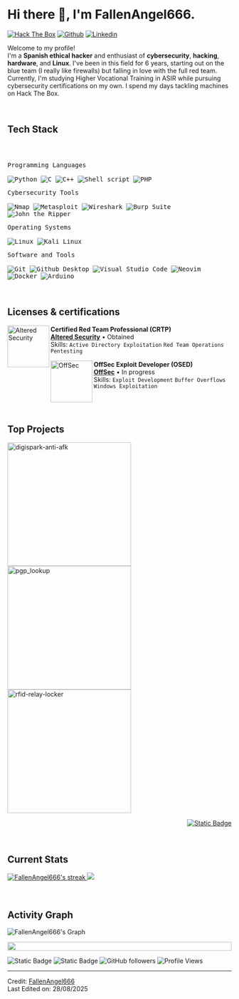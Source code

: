 <h1>Hi there 👋, I'm FallenAngel666.</h1>

<!-- Header Links -->
[![Hack The Box](https://img.shields.io/badge/-Hack%20The%20Box-green?style=flat&logo=appveyor&logoColor=white)](https://app.hackthebox.com/users/1728618)
[![Github](https://img.shields.io/badge/-Github-000?style=flat&logo=Github&logoColor=white)](https://github.com/FallenAngel666)
[![Linkedin](https://img.shields.io/badge/-LinkedIn-blue?style=flat&logo=Linkedin&logoColor=white)](https://www.linkedin.com/in/pedro-marquina-martin-93a087364/)



<!-- Short Bio -->
<p>Welcome to my profile! </br> I'm a <b>Spanish ethical hacker</b> and enthusiast of <b>cybersecurity</b>, <b>hacking</b>, <b>hardware</b>, and <b>Linux</b>. I've been in this field for 6 years, starting out on the blue team (I really like firewalls) but falling in love with the full red team. Currently, I'm studying Higher Vocational Training in ASIR while pursuing cybersecurity certifications on my own. I spend my days tackling machines on Hack The Box.</p>


<!-- Tech Stack -->
</br>
<h2>Tech Stack</h2>

<div>
	<p style="display: inline-block;">
	<p>
		<kbd>
			<kbd>Programming Languages</kbd>
			<br>
			<br>
			<img alt="Python" src="https://img.shields.io/badge/Python-05122A?style=flat&logo=python">
			<img alt="C" src="https://img.shields.io/badge/C-05122A?logo=c&style=flat">
			<img alt="C++" src="https://img.shields.io/badge/C%2B%2B-05122A?logo=cplusplus&style=flat">
			<img src="https://img.shields.io/badge/Shell%20Script-05122A?style=flat&logo=gnu-bash&logoColor=white" alt="Shell script">
			<img alt="PHP" src="https://img.shields.io/badge/PHP-05122A?style=flat&logo=php">
		</kbd>
	</p>
	<p>
		<kbd>
			<kbd>Cybersecurity Tools</kbd>
			<br>
			<br>
			<img alt="Nmap" src="https://img.shields.io/badge/Nmap-05122A?style=flat&logo=nmap">
			<img alt="Metasploit" src="https://img.shields.io/badge/Metasploit-05122A?style=flat&logo=metasploit">
			<img alt="Wireshark" src="https://img.shields.io/badge/Wireshark-05122A?style=flat&logo=wireshark">
			<img alt="Burp Suite" src="https://img.shields.io/badge/Burp%20Suite-05122A?style=flat&logo=burpsuite">
			<img alt="John the Ripper" src="https://img.shields.io/badge/John%20the%20Ripper-05122A?style=flat">
		</kbd>
	</p>
	<p>
		<kbd>
			<kbd>Operating Systems</kbd>
			<br>
			<br>
			<img alt="Linux" src="https://img.shields.io/badge/Linux-05122A?style=flat&logo=linux">
			<img alt="Kali Linux" src="https://img.shields.io/badge/Kali%20Linux-05122A?style=flat&logo=kalilinux">
		</kbd>
	</p>
	<p>
		<kbd>
			<kbd>Software and Tools</kbd>
			<br>
			<br>
			<img alt="Git" src="https://img.shields.io/badge/Git-05122A?style=flat&logo=Git">
			<img alt="Github Desktop" src="https://img.shields.io/badge/Github%20Desktop-05122A?style=flat&logo=Github">
			<img alt="Visual Studio Code" src="https://img.shields.io/badge/Visual%20Studio%20Code-05122A?style=flat&logo=Visual%20Studio%20Code">
			<img alt="Neovim" src="https://img.shields.io/badge/Neovim-05122A?style=flat&logo=Neovim">
			<img alt="Docker" src="https://img.shields.io/badge/Docker-05122A?style=flat&logo=docker">
			<img alt="Arduino" src="https://img.shields.io/badge/Arduino-05122A?style=flat&logo=arduino">
		</kbd>
	</p>
    </p>
</div>


<!-- Licenses & certifications -->
</br>
<h2>Licenses & certifications</h2>

[<img align="left" height="94px" width="94px" alt="Altered Security" src="https://media.licdn.com/dms/image/C4E0BAQEvX9v0uI5yPA/company-logo_200_200/0/1630649394670/altered_security_logo?e=1723680000&v=beta&t=2zS3z0sB3z0z0sB3z0z0sB3z0z0sB3z0z0sB3z0z0s"/>](https://alteredsecurity.com/)
**Certified Red Team Professional (CRTP)** \
[**Altered Security**](https://alteredsecurity.com/)  • Obtained\
Skills: `Active Directory Exploitation` `Red Team Operations` `Pentesting`

[<img align="left" height="94px" width="94px" alt="OffSec" src="https://media.licdn.com/dms/image/C560BAQHQYa-3EY_aaQ/company-logo_200_200/0/1630633790917/university_of_california_at_san_diego_logo?e=1723680000&v=beta&t=X_5Qx4h6UBPAShe291vknG4p8tGYC79r2en8cDoLtAQ"/>](https://www.offsec.com/)
**OffSec Exploit Developer (OSED)** \
[**OffSec**](https://www.offsec.com/) • In progress \
Skills: `Exploit Development` `Buffer Overflows` `Windows Exploitation`

<br>


<!-- Top Projects List -->
</br>
<h2>Top Projects</h2>
<p>
  <a href="https://github.com/FallenAngel666/digispark-anti-afk"><img width="278" src="https://denvercoder1-github-readme-stats.vercel.app/api/pin/?username=FallenAngel666&repo=digispark-anti-afk&theme=dark&bg_color=0D1017&title_color=E8EDF3&hide_border=false&icon_color=E8EDF3&show_icons=false&border_radius=0" alt="digispark-anti-afk"></a>
  <a href="https://github.com/FallenAngel666/pgp_lookup">
	  <img width="278" src="https://denvercoder1-github-readme-stats.vercel.app/api/pin/?username=FallenAngel666&repo=pgp_lookup&theme=dark&bg_color=0D1017&title_color=E8EDF3&hide_border=false&icon_color=E8EDF3&show_icons=false&border_radius=0" alt="pgp_lookup"></a>
  <a href="https://github.com/FallenAngel666/rfid-relay-locker">
	  <img width="278" src="https://denvercoder1-github-readme-stats.vercel.app/api/pin/?username=FallenAngel666&repo=rfid-relay-locker&theme=dark&bg_color=0D1017&title_color=E8EDF3&hide_border=false&icon_color=E8EDF3&show_icons=false&border_radius=0" alt="rfid-relay-locker">
  </a>
  </br>

  
  </p>
  <p align="right">
    <a href="https://github.com/FallenAngel666?tab=repositories"><img alt="Static Badge" src="https://img.shields.io/badge/All%20Projects-05122A?style=flat-square"></a>
  </p>


<!-- Current Stats card -->
</br>
<h2>Current Stats</h2>

<div>
<a href="https://github.com/FallenAngel666">
      <img alt="FallenAngel666's streak" src="https://github-readme-streak-stats-9m8ugfa77-denvercoder1.vercel.app/?user=FallenAngel666&theme=monokai-metallian&border_radius=0&card_width=417&card_height=194&background=0D1017&fire=E8EDF3&currStreakNum=E8EDF3&sideNums=E8EDF3&currStreakLabel=E8EDF3&sideLabels=E8EDF3F0&dates=E8EDF3D5&ring=E8EDF3F0&card_width=400&card_height=195"/>
    </a>
  <a href="https://github.com/FallenAngel666">
<img src="https://github-readme-stats.vercel.app/api?username=FallenAngel666&show_icons=true&bg_color=0D1017&border_radius=0&text_color=E8EDF3D5&title_color=E8EDF3&icon_color=E8EDF3&hide_border=false&card_width=414&card_height=195"/>
    </a>
</div>



<!-- Activity Graph card -->
</br>
</br>
<h2>Activity Graph</h2>

![FallenAngel666's Graph](https://github-readme-activity-graph.vercel.app/graph?username=FallenAngel666&custom_title=FallenAngel666's%20GitHub%20Activity%20Graph&bg_color=0d1017&color=e8edf3&line=e8edf3&point=e8edf3&area_color=FFFFFF&title_color=FFFFFF&area=true)

<img src="https://i.imgur.com/dBaSKWF.gif" height="20" width="100%">

![Static Badge](https://img.shields.io/badge/Thanks%20for%20visiting!-05122A)
![Static Badge](https://img.shields.io/badge/Star%20%E2%AD%90%20some%20repositories%20you%20find%20helpful!%20-05122A)
![GitHub followers](https://img.shields.io/github/followers/FallenAngel666?style=flat&logo=github&color=05122A&labelColor=05122A)
![Profile Views](https://komarev.com/ghpvc/?username=FallenAngel666&style=flat&labelolor=05122A&color=05122A)

------
Credit: [FallenAngel666](https://github.com/FallenAngel666) \
Last Edited on: 28/08/2025
